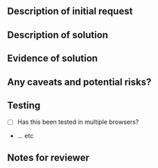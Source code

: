 ## Description of initial request

<!-- What was asked? Where was the requested posted? Any links are helpful to the reviewer to understand full context. -->

## Description of solution

<!-- Briefly summarise the contents of this pull request. How did you fix the bug / build the feature? This can help the reviewer when reading through the code. -->

## Evidence of solution

<!-- Screenshots, screen captures and looms should go here -->

## Any caveats and potential risks?

<!-- Do you expect errors to decrease? Do you expect user journeys to be simplified? What can be used to prove this? A filtered view of logs or analytics, etc? -->

## Testing

- [ ] Has this been tested in multiple browsers?
- ... etc

## Notes for reviewer
